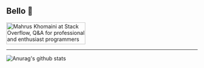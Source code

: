 ## Bello 👋
<a href="https://stackoverflow.com/users/11697139/mahrus-khomaini" target="_blank">
  <img src="https://stackoverflow.com/users/flair/11697139.png" width="208" height="58" alt="Mahrus Khomaini at Stack Overflow, Q&amp;A for professional and enthusiast programmers" title="Mahrus Khomaini at Stack Overflow, Q&amp;A for professional and enthusiast programmers"></a>
 
 -----
![Anurag's github stats](https://github-readme-stats.vercel.app/api?username=mahruskh&show_icons=true)
